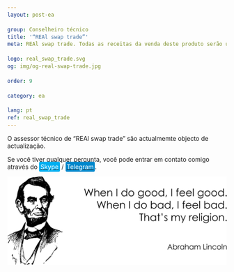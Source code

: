 ```yaml
---
layout: post-ea

group: Сonselheiro técnico
title: '“REAl swap trade”'
meta: REAl swap trade. Todas as receitas da venda deste produto serão utilizadas para o desenvolvimento do projeto e para a caridade.

logo: real_swap_trade.svg
og: img/og-real-swap-trade.jpg

order: 9

category: ea

lang: pt
ref: real_swap_trade
---
```


O assessor técnico de “REAl swap trade” são actualmemte objecto de actualização.

Se você tiver qualquer pergunta, você pode entrar em contato comigo através do <a href="skype:chutkoy89?call" target="_blank"><span style="background-color:#00aff0; color:white; padding:3px; border-radius: 3px">Skype</span></a> / <a href="https://t.me/chutkoy" target="_blank"><span style="background-color:#0088cc; color:white; padding:3px; border-radius: 3px">Telegram</span></a>. 

<a data-fancybox="gallery" href="/img/programming/Lincoln.png"><img src="/img/programming/Lincoln.png" alt=""></a>
